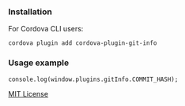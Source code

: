 
### Installation

For Cordova CLI users:

```
cordova plugin add cordova-plugin-git-info
```

### Usage example

```
console.log(window.plugins.gitInfo.COMMIT_HASH);
```

[MIT License](http://www.opensource.org/licenses/mit-license.html)
